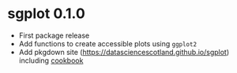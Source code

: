 # sgplot 0.1.0

* First package release
* Add functions to create accessible plots using `ggplot2`
* Add pkgdown site (https://datasciencescotland.github.io/sgplot) including [cookbook](https://datasciencescotland.github.io/sgplot/articles/cookbook.html)
